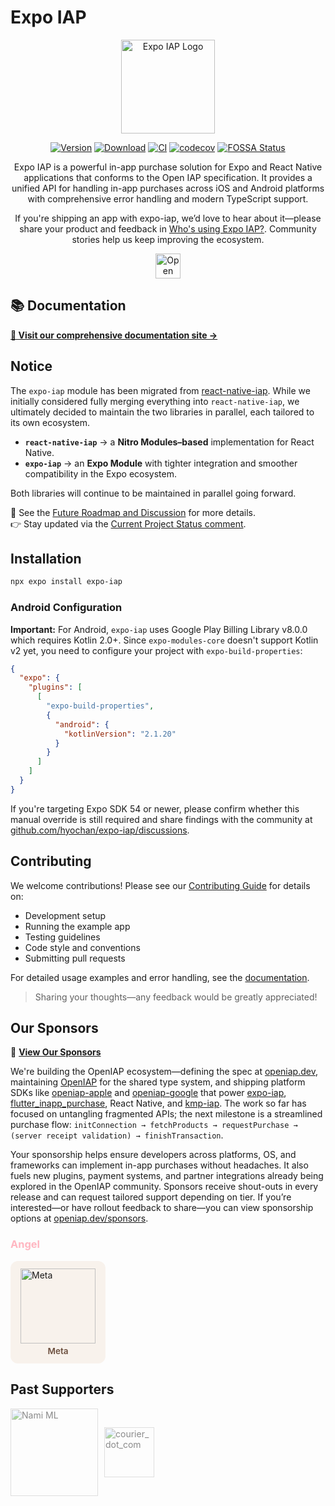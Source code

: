 # Expo IAP

<div align="center">
  <img src="https://hyochan.github.io/expo-iap/img/icon.png" alt="Expo IAP Logo" width="150" />
  
  [![Version](http://img.shields.io/npm/v/expo-iap.svg?style=flat-square)](https://npmjs.org/package/expo-iap) [![Download](http://img.shields.io/npm/dm/expo-iap.svg?style=flat-square)](https://npmjs.org/package/expo-iap) [![CI](https://github.com/hyochan/expo-iap/actions/workflows/ci.yml/badge.svg)](https://github.com/hyochan/expo-iap/actions/workflows/ci.yml) [![codecov](https://codecov.io/gh/hyochan/expo-iap/graph/badge.svg?token=47VMTY5NyM)](https://codecov.io/gh/hyochan/expo-iap) [![FOSSA Status](https://app.fossa.com/api/projects/git%2Bgithub.com%2Fhyochan%2Fexpo-iap.svg?type=shield&issueType=license)](https://app.fossa.com/projects/git%2Bgithub.com%2Fhyochan%2Fexpo-iap?ref=badge_shield&issueType=license)
  
Expo IAP is a powerful in-app purchase solution for Expo and React Native applications that conforms to the Open IAP specification. It provides a unified API for handling in-app purchases across iOS and Android platforms with comprehensive error handling and modern TypeScript support.

If you're shipping an app with expo-iap, we’d love to hear about it—please share your product and feedback in [Who's using Expo IAP?](https://github.com/hyochan/expo-iap/discussions/143). Community stories help us keep improving the ecosystem.

<a href="https://openiap.dev"><img src="https://openiap.dev/logo.png" alt="Open IAP" height="40" /></a>

</div>

## 📚 Documentation

**[📖 Visit our comprehensive documentation site →](https://hyochan.github.io/expo-iap)**

## Notice

The `expo-iap` module has been migrated from [react-native-iap](https://github.com/dooboolab/react-native-iap). While we initially considered fully merging everything into `react-native-iap`, we ultimately decided to maintain the two libraries in parallel, each tailored to its own ecosystem.

- **`react-native-iap`** → a **Nitro Modules–based** implementation for React Native.
- **`expo-iap`** → an **Expo Module** with tighter integration and smoother compatibility in the Expo ecosystem.

Both libraries will continue to be maintained in parallel going forward.

📖 See the [Future Roadmap and Discussion](https://github.com/dooboolab-community/react-native-iap/discussions/2754) for more details.  
👉 Stay updated via the [Current Project Status comment](https://github.com/dooboolab-community/react-native-iap/discussions/2754#discussioncomment-10510249).

## Installation

```bash
npx expo install expo-iap
```

### Android Configuration

**Important:** For Android, `expo-iap` uses Google Play Billing Library v8.0.0 which requires Kotlin 2.0+. Since `expo-modules-core` doesn't support Kotlin v2 yet, you need to configure your project with `expo-build-properties`:

```json
{
  "expo": {
    "plugins": [
      [
        "expo-build-properties",
        {
          "android": {
            "kotlinVersion": "2.1.20"
          }
        }
      ]
    ]
  }
}
```

If you're targeting Expo SDK 54 or newer, please confirm whether this manual override is still required and share findings with the community at [github.com/hyochan/expo-iap/discussions](https://github.com/hyochan/expo-iap/discussions).

## Contributing

We welcome contributions! Please see our [Contributing Guide](./CONTRIBUTING.md) for details on:

- Development setup
- Running the example app
- Testing guidelines
- Code style and conventions
- Submitting pull requests

For detailed usage examples and error handling, see the [documentation](https://hyochan.github.io/expo-iap).

> Sharing your thoughts—any feedback would be greatly appreciated!

## Our Sponsors

💼 **[View Our Sponsors](https://openiap.dev/sponsors)**

We're building the OpenIAP ecosystem—defining the spec at [openiap.dev](https://www.openiap.dev), maintaining [OpenIAP](https://github.com/hyodotdev/openiap) for the shared type system, and shipping platform SDKs like [openiap-apple](https://github.com/hyodotdev/openiap-apple) and [openiap-google](https://github.com/hyodotdev/openiap-google) that power [expo-iap](https://github.com/hyochan/expo-iap), [flutter_inapp_purchase](https://github.com/hyochan/flutter_inapp_purchase), React Native, and [kmp-iap](https://github.com/hyochan/kmp-iap). The work so far has focused on untangling fragmented APIs; the next milestone is a streamlined purchase flow: `initConnection → fetchProducts → requestPurchase → (server receipt validation) → finishTransaction`.

Your sponsorship helps ensure developers across platforms, OS, and frameworks can implement in-app purchases without headaches. It also fuels new plugins, payment systems, and partner integrations already being explored in the OpenIAP community. Sponsors receive shout-outs in every release and can request tailored support depending on tier. If you’re interested—or have rollout feedback to share—you can view sponsorship options at [openiap.dev/sponsors](https://openiap.dev/sponsors).

### <p style="color: rgb(255, 182, 193);">Angel</p>

<a href="https://meta.com">
    <div style="display: inline-flex; flex-direction: column; align-items: center; gap: 0.25rem; padding: 0.75rem 1rem; border-radius: 12px; background: rgba(212, 165, 116, 0.12);">
      <img alt="Meta" src="https://www.openiap.dev/meta.svg" style="width: 120px;" />
      <span style="font-size: 0.85rem; font-weight: 600; color: rgb(107, 78, 61); text-align: center; width: 100%;">Meta</span>
    </div>
</a>

## Past Supporters

<div style="display: flex; align-items:center; gap: 10px;">
  <a href="https://namiml.com" style="opacity: 50%">
    <img src="https://github.com/hyochan/react-native-iap/assets/27461460/89d71f61-bb73-400a-83bd-fe0f96eb726e" alt="Nami ML" width="140"/>
  </a>
  <a href="https://www.courier.com/?utm_source=react-native-iap&utm_campaign=osssponsors" style="opacity: 50%;">
    <img width="80" alt="courier_dot_com" src="https://github.com/user-attachments/assets/319d8966-6839-498d-8ead-ce8cc72c3bca" />
  </a>
</div>
